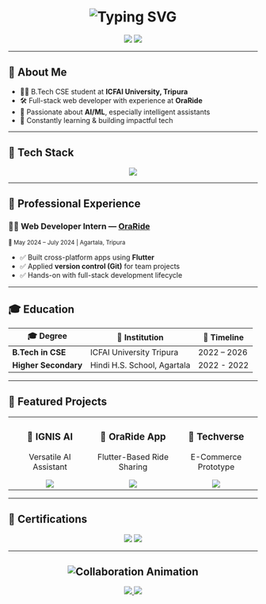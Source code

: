 <h1 align="center">
  <img src="https://readme-typing-svg.demolab.com?font=Fira+Code&pause=1000&color=22D3EE&center=true&vCenter=true&width=435&lines=Hi+%F0%9F%91%8B%2C+I'm+Subhranil+Paul;Web+Developer+%F0%9F%92%BB;AI+Enthusiast+%F0%9F%A7%96%E2%99%82%EF%B8%8F;CS+Student+%40+ICFAI+University" alt="Typing SVG" />
</h1>

<p align="center">
  <a href="mailto:subhranil296@gmail.com"><img src="https://img.shields.io/badge/Gmail-D14836?style=for-the-badge&logo=gmail&logoColor=white" /></a>
  <a href="https://www.linkedin.com/in/subhranil-paul-in"><img src="https://img.shields.io/badge/LinkedIn-0077B5?style=for-the-badge&logo=linkedin&logoColor=white" /></a>
</p>

---

## 🚀 About Me

- 👨‍💻 B.Tech CSE student at **ICFAI University, Tripura**
- 🛠 Full-stack web developer with experience at **OraRide**
- 🤖 Passionate about **AI/ML**, especially intelligent assistants
- 🌱 Constantly learning & building impactful tech

---

## 🧰 Tech Stack

<p align="center">
  <img src="https://skillicons.dev/icons?i=cpp,python,flutter,html,css,js,git,github,vscode&perline=5" />
</p>

---

## 💼 Professional Experience

### 🧑‍💻 Web Developer Intern — [OraRide](https://www.oraride.com)
<sub>📍 May 2024 – July 2024 | Agartala, Tripura</sub>

- ✅ Built cross-platform apps using **Flutter**
- ✅ Applied **version control (Git)** for team projects
- ✅ Hands-on with full-stack development lifecycle

---

## 🎓 Education

| 🎓 Degree | 🏫 Institution | 📅 Timeline |
|----------|----------------|-------------|
| **B.Tech in CSE** | ICFAI University Tripura | 2022 – 2026 |
| **Higher Secondary** | Hindi H.S. School, Agartala | 2022 - 2022 |

---

## 🌟 Featured Projects

<table>
  <tr>
    <td align="center" width="33%">
      <h3>🚀 IGNIS AI</h3>
      <p>Versatile AI Assistant</p>
      <img src="https://img.shields.io/badge/Python-3776AB?style=flat-square&logo=python&logoColor=white" />
    </td>
    <td align="center" width="33%">
      <h3>🚗 OraRide App</h3>
      <p>Flutter-Based Ride Sharing</p>
      <img src="https://img.shields.io/badge/Flutter-02569B?style=flat-square&logo=flutter&logoColor=white" />
    </td>
    <td align="center" width="33%">
      <h3>🛒 Techverse</h3>
      <p>E-Commerce Prototype</p>
      <img src="https://img.shields.io/badge/HTML5-E34F26?style=flat-square&logo=html5&logoColor=white" />
    </td>
  </tr>
</table>

---

## 📜 Certifications

<p align="center">
  <img src="https://img.shields.io/badge/Flutter_Certificate-INSYSSKY-blue?style=flat-square" />
  <img src="https://img.shields.io/badge/Web_Dev_Certificate-INSYSSKY-green?style=flat-square" />
</p>

---

<h2 align="center">
  <img src="https://readme-typing-svg.demolab.com?font=Fira+Code&pause=1000&color=FACC15&center=true&vCenter=true&width=435&lines=Let's+Collaborate!;Open+to+New+Opportunities+%F0%9F%92%AF" alt="Collaboration Animation" />
</h2>

<p align="center">
  <a href="mailto:subhranil296@gmail.com">
    <img src="https://img.shields.io/badge/📧_Email-Click_Here-D14836?style=for-the-badge" />
  </a>
  <a href="https://www.linkedin.com/in/subhranil-paul-in">
    <img src="https://img.shields.io/badge/🔗_LinkedIn-Connect_Now-0077B5?style=for-the-badge" />
  </a>
</p>
